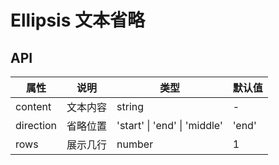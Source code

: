 # Ellipsis 文本省略

<code src="./demos/index.tsx"></code>

## API

| 属性      | 说明     | 类型                         | 默认值 |
| --------- | -------- | ---------------------------- | ------ |
| content   | 文本内容 | string                       | -      |
| direction | 省略位置 | 'start' \| 'end' \| 'middle' | 'end'  |
| rows      | 展示几行 | number                       | 1      |
